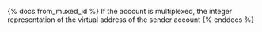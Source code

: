 {% docs from_muxed_id %}
If the account is multiplexed, the integer representation of the virtual address of the sender account
{% enddocs %}